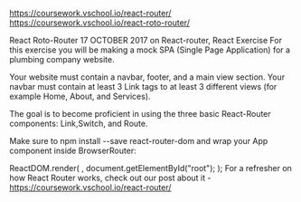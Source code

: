 https://coursework.vschool.io/react-router/
https://coursework.vschool.io/react-roto-router/

React Roto-Router
17 OCTOBER 2017 on React-router, React
Exercise
For this exercise you will be making a mock SPA (Single Page Application) for a plumbing company website.

Your website must contain a navbar, footer, and a main view section. Your navbar must contain at least 3 Link tags to at least 3 different views (for example Home, About, and Services).

The goal is to become proficient in using the three basic React-Router components: Link,Switch, and Route.

Make sure to npm install --save react-router-dom and wrap your App component inside BrowserRouter:

ReactDOM.render(
  <BrowserRouter><App /></BrowserRouter>, 
  document.getElementById("root");
);
For a refresher on how React Router works, check out our post about it - https://coursework.vschool.io/react-router/